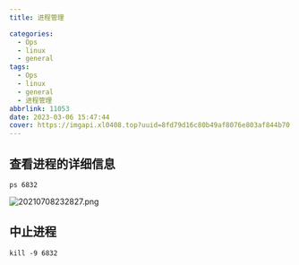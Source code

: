 ```yaml
---
title: 进程管理

categories:
  - Ops
  - linux
  - general
tags:
  - Ops
  - linux
  - general
  - 进程管理
abbrlink: 11053
date: 2023-03-06 15:47:44
cover: https://imgapi.xl0408.top?uuid=8fd79d16c80b49af8076e803af844b70
---
```


## 查看进程的详细信息

```shell
ps 6832
```

![20210708232827.png](https://s2.loli.net/2023/03/08/FcyXDSVUpwW3iRb.png)

## 中止进程

```shell
kill -9 6832
```
